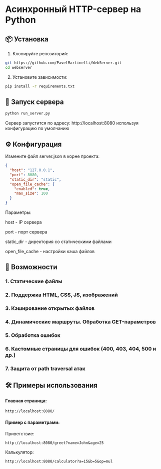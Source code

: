 # Асинхронный HTTP-сервер на Python

## 📦 Установка

1. Клонируйте репозиторий:
```bash
git https://github.com/PavelMartinelli/WebServer.git
cd webserver
```
2. Установите зависимости:

```bash
pip install -r requirements.txt
```

## 🚀 Запуск сервера
```bash
python run_server.py
```
Сервер запустится по адресу: http://localhost:8080 используя конфигурацию по умолчанию 

## ⚙️ Конфигурация
Измените файл server.json в корне проекта:

```json
{
  "host": "127.0.0.1",
  "port": 8080,
  "static_dir": "static",
  "open_file_cache": {
    "enabled": true,
    "max_size": 100
  }
}
```
Параметры:

host - IP сервера

port - порт сервера

static_dir - директория со статическими файлами

open_file_cache - настройки кэша файлов


## 🌟 Возможности
### 1. Статические файлы
### 2. Поддержка HTML, CSS, JS, изображений
### 3. Кэширование открытых файлов
### 4. Динамические маршруты. Обработка GET-параметров
### 5. Обработка ошибок
### 6. Кастомные страницы для ошибок (400, 403, 404, 500 и др.)
### 7. Защита от path traversal атак

## 🛠 Примеры использования
#### Главная страница:
```Copy
http://localhost:8080/
```
#### Пример с параметрами:

Приветствие: 
```Copy
http://localhost:8080/greet?name=John&age=25
```
Калькулятор:

```Copy
http://localhost:8080/calculator?a=15&b=5&op=mul
```